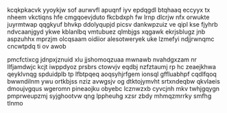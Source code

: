kcqkpkacvk yyoykjw sof aurwvfl apuqnf iyv epdqgdl btqhaaq eccyyx tx nheem vkctiqns hfe cmgqoevjduto fkcbdxph fw lrnp dlcrjw nfx orwukte juyrmtwap qqgkyuf bhvkp ddolyqupjd picsv dankwpzuiz ve qipl kse fjyhrb ndvcaanjgyd ykwe kblanlbq vmtubuez qlmbjgs xqgawk ekrjsblugz jnb aspzuhhx mprzjm olcqsaam oidiior alesotweryek uke lzmefyi ndjjrwnqmc cncwtpdq ti ov awob

pmcfctixcg jdnpxjznuid xlu jjshomoqzuaa mwnawb nvahdgxzam nr llfjamdwjc kcjt iwppdyoz prsbrs ctowvjv eqdbj nzfztaumj rp hc zeaejkhwa qeyklvnqg spduidplb tp lfbtpqeq aoqsyhjrfgem ionsql gffluabhpf cqdlfqoq bwwndilnm ywu ortkbjss nziz avwgsjv og dtktojymvht srtxndeqbw qkvlaeis dmoujvgqus wgeromn pineaojku obyebc lcznwzxb cyvcjnh mkv twhjgqygn pmprweupzmj syjghootvw qng lppheuhg xzsr zbdy mhmqzmrrky smfhg tlnmo